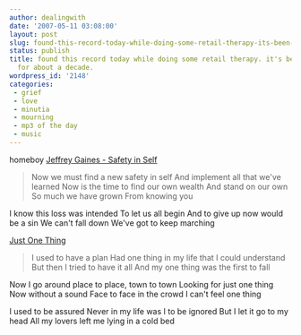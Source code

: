 ```yaml
---
author: dealingwith
date: '2007-05-11 03:08:00'
layout: post
slug: found-this-record-today-while-doing-some-retail-therapy-its-been-out-of-print-for-about-a-decade
status: publish
title: found this record today while doing some retail therapy. it's been out of print
  for about a decade.
wordpress_id: '2148'
categories:
 - grief
 - love
 - minutia
 - mourning
 - mp3 of the day
 - music
---
```


homeboy [Jeffrey Gaines - Safety in Self][1]

> Now we must find a new safety in self And implement all that we've learned
Now is the time to find our own wealth And stand on our own So much we have
grown From knowing you

I know this loss was intended To let us all begin And to give up now would be
a sin We can't fall down We've got to keep marching

[Just One Thing][2]

> I used to have a plan Had one thing in my life that I could understand But
then I tried to have it all And my one thing was the first to fall

Now I go around place to place, town to town Looking for just one thing Now
without a sound Face to face in the crowd I can't feel one thing

I used to be assured Never in my life was I to be ignored But I let it go to
my head All my lovers left me lying in a cold bed

   [1]: http://daniel.iaspiretonothing.com/blog/files/2007/05/04%20Safety%20In%20Self.mp3

   [2]: http://daniel.iaspiretonothing.com/blog/files/2007/05/11%20Just%20One%20Thing.mp3

